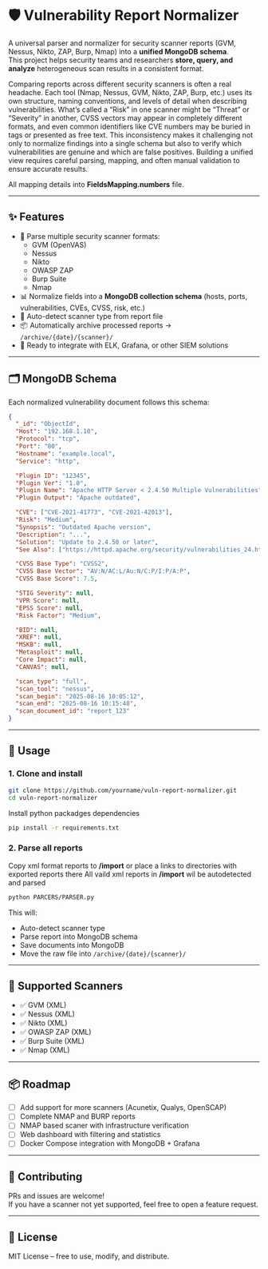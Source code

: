 # 🛡️ Vulnerability Report Normalizer

A universal parser and normalizer for security scanner reports (GVM, Nessus, Nikto, ZAP, Burp, Nmap) into a **unified MongoDB schema**.  
This project helps security teams and researchers **store, query, and analyze** heterogeneous scan results in a consistent format.

Comparing reports across different security scanners is often a real headache. Each tool (Nmap, Nessus, GVM, Nikto, ZAP, Burp, etc.) uses its own structure, naming conventions, and levels of detail when describing vulnerabilities. What’s called a “Risk” in one scanner might be “Threat” or “Severity” in another, CVSS vectors may appear in completely different formats, and even common identifiers like CVE numbers may be buried in tags or presented as free text. This inconsistency makes it challenging not only to normalize findings into a single schema but also to verify which vulnerabilities are genuine and which are false positives. Building a unified view requires careful parsing, mapping, and often manual validation to ensure accurate results.

All mapping details into **FieldsMapping.numbers** file.

---

## ✨ Features

- 📂 Parse multiple security scanner formats:
  - GVM (OpenVAS)
  - Nessus
  - Nikto
  - OWASP ZAP
  - Burp Suite
  - Nmap
- 📊 Normalize fields into a **MongoDB collection schema** (hosts, ports, vulnerabilities, CVEs, CVSS, risk, etc.)
- 🤖 Auto-detect scanner type from report file
- 📦 Automatically archive processed reports → `/archive/{date}/{scanner}/`
- 🔄 Ready to integrate with ELK, Grafana, or other SIEM solutions

---

## 🗂 MongoDB Schema

Each normalized vulnerability document follows this schema:

```json
{
  "_id": "ObjectId",
  "Host": "192.168.1.10",
  "Protocol": "tcp",
  "Port": "80",
  "Hostname": "example.local",
  "Service": "http",

  "Plugin ID": "12345",
  "Plugin Ver": "1.0",
  "Plugin Name": "Apache HTTP Server < 2.4.50 Multiple Vulnerabilities",
  "Plugin Output": "Apache outdated",

  "CVE": ["CVE-2021-41773", "CVE-2021-42013"],
  "Risk": "Medium",
  "Synopsis": "Outdated Apache version",
  "Description": "...",
  "Solution": "Update to 2.4.50 or later",
  "See Also": ["https://httpd.apache.org/security/vulnerabilities_24.html"],

  "CVSS Base Type": "CVSS2",
  "CVSS Base Vector": "AV:N/AC:L/Au:N/C:P/I:P/A:P",
  "CVSS Base Score": 7.5,

  "STIG Severity": null,
  "VPR Score": null,
  "EPSS Score": null,
  "Risk Factor": "Medium",

  "BID": null,
  "XREF": null,
  "MSKB": null,
  "Metasploit": null,
  "Core Impact": null,
  "CANVAS": null,

  "scan_type": "full",
  "scan_tool": "nessus",
  "scan_begin": "2025-08-16 10:05:12",
  "scan_end": "2025-08-16 10:15:48",
  "scan_document_id": "report_123"
}
```

---

## 🚀 Usage

### 1. Clone and install

```bash
git clone https://github.com/yourname/vuln-report-normalizer.git
cd vuln-report-normalizer
```

Install python packadges dependencies

```bash
pip install -r requirements.txt
```

### 2. Parse all reports

 Copy xml format reports to **/import** or place a links to directories with exported reports there
 All vaild xml reports in **/import** wil be autodetected and parsed

```bash
python PARCERS/PARSER.py
```

This will:

- Auto-detect scanner type
- Parse report into MongoDB schema
- Save documents into MongoDB
- Move the raw file into `/archive/{date}/{scanner}/`

---

## 🧩 Supported Scanners

- ✅ GVM (XML)
- ✅ Nessus (XML)
- ✅ Nikto (XML)
- ✅ OWASP ZAP (XML)
- ✅ Burp Suite (XML)
- ✅ Nmap (XML)

---

## 📦 Roadmap

- [ ] Add support for more scanners (Acunetix, Qualys, OpenSCAP)
- [ ] Complete NMAP and BURP reports
- [ ] NMAP based scaner with infrastructure verification
- [ ] Web dashboard with filtering and statistics
- [ ] Docker Compose integration with MongoDB + Grafana

---

## 🤝 Contributing

PRs and issues are welcome!  
If you have a scanner not yet supported, feel free to open a feature request.

---

## 📜 License

MIT License – free to use, modify, and distribute.

